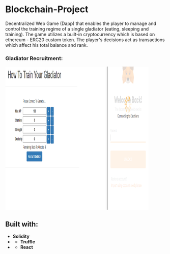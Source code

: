# Blockchain-Project
Decentralized Web Game (Dapp) that enables the player to manage and control the training regime of a single gladiator (eating, sleeping and training). The game utilizes a built-in cryptocurrency which is based on ethereum - ERC20 custom token. The player's decisions act as transactions which affect his total balance and rank.

### Gladiator Recruitment:
<img src="screens/111083841-2b792100-8518-11eb-9f2e-eceebc58c6b7.png?raw=true" width="450" height="450">



## Built with:
* **Solidity**
* * **Truffle**
* * **React**

